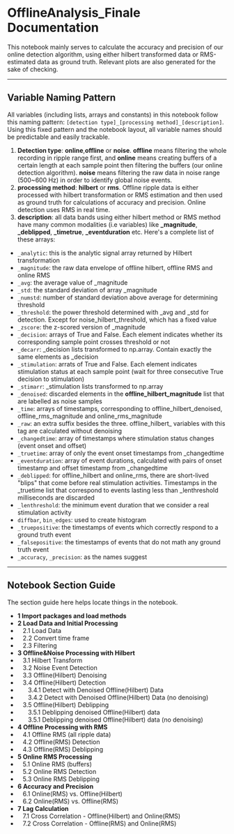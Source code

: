 # OfflineAnalysis_Finale Documentation

This notebook mainly serves to calculate the accuracy and precision of our online detection algorithm, using either hilbert transformed
data or RMS-estimated data as ground truth. Relevant plots are also generated for the sake of checking.

---

## Variable Naming Pattern

All variables (including lists, arrays and constants) in this notebook follow this naming pattern: ```[detection type]_[processing method]_[description]```.
Using this fixed pattern and the notebook layout, all variable names should be predictable and easily trackable.

1. **Detection type**: **online**,**offline** or **noise**. **offline** means filtering the whole recording in ripple range first, and 
**online** means creating buffers of a certain length at each sample point then filtering the buffers (our online detection algorithm).
**noise** means filtering the raw data in noise range (500~600 Hz) in order to identify global noise events. 
2. **processing method**: **hilbert** or **rms**. Offline ripple data is either processed with hilbert transformation or RMS estimation
and then used as ground truth for calculations of accuracy and precision. Online detection uses RMS in real time.
3. **description**: all data bands using either hilbert method or RMS method have many common modalities (i.e variables) like **_magnitude**,
**_deblipped**, **_timetrue**, **_eventduration** etc. Here's a complete list of these arrays:

- ```_analytic```: this is the analytic signal array returned by Hilbert transformation
- ```_magnitude```: the raw data envelope of offline hilbert, offline RMS and online RMS
- ```_avg```: the average value of _magnitude
- ```_std```: the standard deviation of array _magnitude
- ```_numstd```: number of standard deviation above average for determining threshold
- ```_threshold```: the power threshold determined with _avg and _std for detection. Except for noise_hilbert_threshold, which has a fixed
 value
- ```_zscore```: the z-scored version of _magnitude
- ```_decision```: arrays of True and False. Each element indicates whether its corresponding sample point crosses threshold or not
- ```_decarr```: _decision lists transformed to np.array. Contain exactly the same elements as _decision
- ```_stimulation```: arrats of True and False. Each element indicates stimulation status at each sample point (wait for three consecutive
 True decision to stimulation)
- ```_stimarr```: _stimulation lists transformed to np.array
- ```_denoised```: discarded elements in the **offline_hilbert_magnitude** list that are labelled as noise samples
- ```_time```: arrays of timestamps, corresponding to offline_hilbert_denoised, offline_rms_magnitude and online_rms_magnitude
- ```_raw```: an extra suffix besides the three. offline_hilbert_ variables with this tag are calculated without denoising
- ```_changedtime```: array of timestamps where stimulation status changes (event onset and offset)
- ```_truetime```: array of only the event onset timestamps from _changedtime
- ```_eventduration```: array of event durations, calculated with pairs of onset timestamp and offset timestamp from _changedtime
- ```_deblipped```: for offline_hilbert and online_rms, there are short-lived "blips" that come before real stimulation activities. 
Timestamps in the _truetime list that correspond to events lasting less than _lenthreshold milliseconds are discarded
- ```_lenthreshold```: the minimum event duration that we consider a real stimulation activity
- ```diffbar```, ```bin_edges```: used to create histogram
- ```_truepositive```: the timestamps of events which correctly respond to a ground truth event
- ```_falsepositive```: the timestamps of events that do not math any ground truth event
- ```_accuracy```, ```_precision```: as the names suggest

--- 

## Notebook Section Guide

The section guide here helps locate things in the notebook. 

- **1 Import packages and load methods**
- **2 Load Data and Initial Processing**
- &nbsp;&nbsp;&nbsp;2.1 Load Data
- &nbsp;&nbsp;&nbsp;2.2 Convert time frame
- &nbsp;&nbsp;&nbsp;2.3 Filtering
- **3 Offline&Noise Processing with Hilbert**
- &nbsp;&nbsp;&nbsp;3.1 Hilbert Transform
- &nbsp;&nbsp;&nbsp;3.2 Noise Event Detection
- &nbsp;&nbsp;&nbsp;3.3 Offline(Hilbert) Denoising
- &nbsp;&nbsp;&nbsp;3.4 Offline(Hilbert) Detection
- &nbsp;&nbsp;&nbsp;&nbsp;&nbsp;&nbsp;3.4.1 Detect with Denoised Offline(Hilbert) Data
- &nbsp;&nbsp;&nbsp;&nbsp;&nbsp;&nbsp;3.4.2 Detect with Denoised Offline(Hilbert) Data (no denoising)
- &nbsp;&nbsp;&nbsp;3.5 Offline(Hilbert) Deblipping
- &nbsp;&nbsp;&nbsp;&nbsp;&nbsp;&nbsp;3.5.1 Deblipping denoised Offline(Hilbert) data
- &nbsp;&nbsp;&nbsp;&nbsp;&nbsp;&nbsp;3.5.1 Deblipping denoised Offline(Hilbert) data (no denoising)
- **4 Offline Processing with RMS**
- &nbsp;&nbsp;&nbsp;4.1 Offline RMS (all ripple data)
- &nbsp;&nbsp;&nbsp;4.2 Offline(RMS) Detection
- &nbsp;&nbsp;&nbsp;4.3 Offline(RMS) Deblipping
- **5 Online RMS Processing**
- &nbsp;&nbsp;&nbsp;5.1 Online RMS (buffers)
- &nbsp;&nbsp;&nbsp;5.2 Online RMS Detection
- &nbsp;&nbsp;&nbsp;5.3 Online RMS Deblipping
- **6 Accuracy and Precision**
- &nbsp;&nbsp;&nbsp;6.1 Online(RMS) vs. Offline(Hilbert)
- &nbsp;&nbsp;&nbsp;6.2 Online(RMS) vs. Offline(RMS)
- **7 Lag Calculation**
- &nbsp;&nbsp;&nbsp;7.1 Cross Correlation - Offline(Hilbert) and Online(RMS)
- &nbsp;&nbsp;&nbsp;7.2 Cross Correlation - Offline(RMS) and Online(RMS)